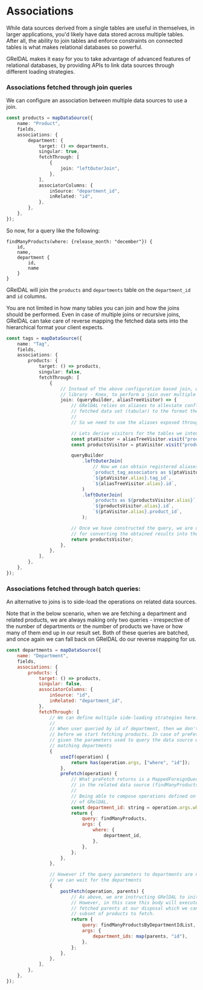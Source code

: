 # Associations

While data sources derived from a single tables are useful in themselves, in larger applications, you'd likely have data stored across multiple tables. After all, the ability to join tables and enforce constraints on connected tables is what makes relational databases so powerful.

GRelDAL makes it easy for you to take advantage of advanced features of relational databases, by providing APIs to link data sources through different loading strategies.

### Associations fetched through join queries

We can configure an association between multiple data sources to use a join.

```ts
const products = mapDataSource({
    name: "Product",
    fields,
    associations: {
        department: {
            target: () => departments,
            singular: true,
            fetchThrough: [
                {
                    join: "leftOuterJoin",
                },
            ],
            associatorColumns: {
                inSource: "department_id",
                inRelated: "id",
            },
        },
    },
});
```

So now, for a query like the following: 

```
findManyProducts(where: {release_month: "december"}) {
    id,
    name,
    department {
        id,
        name
    }
}
```

GRelDAL will join the `products` and `departments` table on the `department_id` and `id` columns. 

You are not limited in how many tables you can join and how the joins should be performed. Even in case of multiple joins or recursive joins, GRelDAL can take care of reverse mapping the fetched data sets into the hierarchical format your client expects.

```ts
const tags = mapDataSource({
    name: "Tag",
    fields,
    associations: {
        products: {
            target: () => products,
            singular: false,
            fetchThrough: [
                {
                    // Instead of the above configuration based join, we are now tapping into the underlying data access
                    // library - Knex, to perform a join over multiple tables.
                    join: (queryBuilder, aliasTreeVisitor) => {
                        // GRelDAL relies on aliases to alleviate conflicts and to properly map the 
                        // fetched data set (tabular) to the format the client expects (hierarchical).
                        // 
                        // So we need to use the aliases exposed through aliasTreeVisitor when querying the data source

                        // Lets derive visitors for the tables we intend to join
                        const ptaVisitor = aliasTreeVisitor.visit("product_tag_associators");
                        const productsVisitor = ptaVisitor.visit("products");

                        queryBuilder
                            .leftOuterJoin(
                                // Now we can obtain registered aliases from these visitors and use them in our queries
                                `product_tag_associators as ${ptaVisitor.alias}`,
                                `${ptaVisitor.alias}.tag_id`,
                                `${aliasTreeVisitor.alias}.id`,
                            )
                            .leftOuterJoin(
                                `products as ${productsVisitor.alias}`,
                                `${productsVisitor.alias}.id`,
                                `${ptaVisitor.alias}.product_id`,
                            );

                        // Once we have constructed the query, we are done. We don't have to write any mapping logic
                        // for converting the obtained results into the hierarchy of fields.
                        return productsVisitor;
                    },
                },
            ],
        },
    },
});
```

### Associations fetched through batch queries:

An alternative to joins is to side-load the operations on related data sources. 

Note that in the below scenario, when we are fetching a department and related products, we are always making only two queries - irrespective of the number of departments or the number of products we have or how many of them end up in our result set. Both of these queries are batched, and once again we can fall back on GRelDAL do our reverse mapping for us.

```js
const departments = mapDataSource({
    name: "Department",
    fields,
    associations: {
        products: {
            target: () => products,
            singular: false,
            associatorColumns: {
                inSource: "id",
                inRelated: "department_id",
            },
            fetchThrough: [
                // We can define multiple side-loading strategies here.
                //
                // When user queried by id of department, then we don't have to wait for the query on departments to complete
                // before we start fetching products. In case of preFetch strategy, these queries can happen in parallel, because
                // given the parameters used to query the data source we can start a parallel query to fetch all the products in 
                // matching departments
                {
                    useIf(operation) {
                        return has(operation.args, ["where", "id"]);
                    },
                    preFetch(operation) {
                        // What preFetch returns is a MappedForeignQuery - which basically points to another operation
                        // in the related data source (findManyProducts) and the arguments needed to initiate this operation.
                        //
                        // Being able to compose operations defined on multiple data sources is one of the most compelling features
                        // of GRelDAL.
                        const department_id: string = operation.args.where.id;
                        return {
                            query: findManyProducts,
                            args: {
                                where: {
                                    department_id,
                                },
                            },
                        };
                    },
                },

                // However if the query parameters to departments are not enough to identify which products we need to fetch,
                // we can wait for the departments 
                {
                    postFetch(operation, parents) {
                        // As above, we are instructing GRelDAL to initiate another operation in a foreign data source. 
                        // However, in this case this body will execute once the query on parents has finished. So we have an array of
                        // fetched parents at our disposal which we can use to identify additional arguments to narrow down the 
                        // subset of products to fetch.
                        return {
                            query: findManyProductsByDepartmentIdList,
                            args: {
                                department_ids: map(parents, "id"),
                            },
                        };
                    },
                },
            ],
        },
    },
});

```
